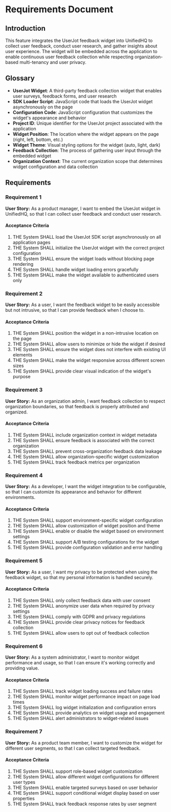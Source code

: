 # Requirements Document

## Introduction

This feature integrates the UserJot feedback widget into UnifiedHQ to collect user feedback, conduct user research, and gather insights about user experience. The widget will be embedded across the application to enable continuous user feedback collection while respecting organization-based multi-tenancy and user privacy.

## Glossary

- **UserJot Widget**: A third-party feedback collection widget that enables user surveys, feedback forms, and user research
- **SDK Loader Script**: JavaScript code that loads the UserJot widget asynchronously on the page
- **Configuration Code**: JavaScript configuration that customizes the widget's appearance and behavior
- **Project ID**: Unique identifier for the UserJot project associated with the application
- **Widget Position**: The location where the widget appears on the page (right, left, bottom, etc.)
- **Widget Theme**: Visual styling options for the widget (auto, light, dark)
- **Feedback Collection**: The process of gathering user input through the embedded widget
- **Organization Context**: The current organization scope that determines widget configuration and data collection

## Requirements

### Requirement 1

**User Story:** As a product manager, I want to embed the UserJot widget in UnifiedHQ, so that I can collect user feedback and conduct user research.

#### Acceptance Criteria

1. THE System SHALL load the UserJot SDK script asynchronously on all application pages
2. THE System SHALL initialize the UserJot widget with the correct project configuration
3. THE System SHALL ensure the widget loads without blocking page rendering
4. THE System SHALL handle widget loading errors gracefully
5. THE System SHALL make the widget available to authenticated users only

### Requirement 2

**User Story:** As a user, I want the feedback widget to be easily accessible but not intrusive, so that I can provide feedback when I choose to.

#### Acceptance Criteria

1. THE System SHALL position the widget in a non-intrusive location on the page
2. THE System SHALL allow users to minimize or hide the widget if desired
3. THE System SHALL ensure the widget does not interfere with existing UI elements
4. THE System SHALL make the widget responsive across different screen sizes
5. THE System SHALL provide clear visual indication of the widget's purpose

### Requirement 3

**User Story:** As an organization admin, I want feedback collection to respect organization boundaries, so that feedback is properly attributed and organized.

#### Acceptance Criteria

1. THE System SHALL include organization context in widget metadata
2. THE System SHALL ensure feedback is associated with the correct organization
3. THE System SHALL prevent cross-organization feedback data leakage
4. THE System SHALL allow organization-specific widget customization
5. THE System SHALL track feedback metrics per organization

### Requirement 4

**User Story:** As a developer, I want the widget integration to be configurable, so that I can customize its appearance and behavior for different environments.

#### Acceptance Criteria

1. THE System SHALL support environment-specific widget configuration
2. THE System SHALL allow customization of widget position and theme
3. THE System SHALL enable or disable the widget based on environment settings
4. THE System SHALL support A/B testing configurations for the widget
5. THE System SHALL provide configuration validation and error handling

### Requirement 5

**User Story:** As a user, I want my privacy to be protected when using the feedback widget, so that my personal information is handled securely.

#### Acceptance Criteria

1. THE System SHALL only collect feedback data with user consent
2. THE System SHALL anonymize user data when required by privacy settings
3. THE System SHALL comply with GDPR and privacy regulations
4. THE System SHALL provide clear privacy notices for feedback collection
5. THE System SHALL allow users to opt out of feedback collection

### Requirement 6

**User Story:** As a system administrator, I want to monitor widget performance and usage, so that I can ensure it's working correctly and providing value.

#### Acceptance Criteria

1. THE System SHALL track widget loading success and failure rates
2. THE System SHALL monitor widget performance impact on page load times
3. THE System SHALL log widget initialization and configuration errors
4. THE System SHALL provide analytics on widget usage and engagement
5. THE System SHALL alert administrators to widget-related issues

### Requirement 7

**User Story:** As a product team member, I want to customize the widget for different user segments, so that I can collect targeted feedback.

#### Acceptance Criteria

1. THE System SHALL support role-based widget customization
2. THE System SHALL allow different widget configurations for different user types
3. THE System SHALL enable targeted surveys based on user behavior
4. THE System SHALL support conditional widget display based on user properties
5. THE System SHALL track feedback response rates by user segment